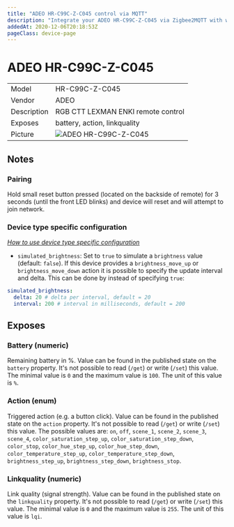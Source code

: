 ```yaml
---
title: "ADEO HR-C99C-Z-C045 control via MQTT"
description: "Integrate your ADEO HR-C99C-Z-C045 via Zigbee2MQTT with whatever smart home infrastructure you are using without the vendors bridge or gateway."
addedAt: 2020-12-06T20:18:53Z
pageClass: device-page
---
```


<!-- !!!! -->
<!-- ATTENTION: This file is auto-generated through docgen! -->
<!-- You can only edit the "## Notes"-Section till next h1 (#) or h2 heading (##). -->
<!-- Do NOT use h1 or h2 heading within "## Notes"-Section. -->
<!-- !!!! -->

# ADEO HR-C99C-Z-C045

|     |     |
|-----|-----|
| Model | HR-C99C-Z-C045  |
| Vendor  | ADEO  |
| Description | RGB CTT LEXMAN ENKI remote control |
| Exposes | battery, action, linkquality |
| Picture | ![ADEO HR-C99C-Z-C045](https://www.zigbee2mqtt.io/images/devices/HR-C99C-Z-C045.jpg) |


<!-- Notes BEGIN: You can edit here -->
## Notes


### Pairing
Hold small reset button pressed (located on the backside of remote) for 3
seconds (until the front LED blinks) and device will reset and will attempt to join network.

### Device type specific configuration
*[How to use device type specific configuration](../guide/configuration/devices-groups.md#specific-device-options)*

* `simulated_brightness`: Set to `true` to simulate a `brightness` value (default: `false`).
If this device provides a `brightness_move_up` or `brightness_move_down` action it is possible to specify the update
interval and delta. This can be done by instead of specifying `true`:

```yaml
simulated_brightness:
  delta: 20 # delta per interval, default = 20
  interval: 200 # interval in milliseconds, default = 200
```

<!-- Notes END: Do not edit below this line -->



## Exposes

### Battery (numeric)
Remaining battery in %.
Value can be found in the published state on the `battery` property.
It's not possible to read (`/get`) or write (`/set`) this value.
The minimal value is `0` and the maximum value is `100`.
The unit of this value is `%`.

### Action (enum)
Triggered action (e.g. a button click).
Value can be found in the published state on the `action` property.
It's not possible to read (`/get`) or write (`/set`) this value.
The possible values are: `on`, `off`, `scene_1`, `scene_2`, `scene_3`, `scene_4`, `color_saturation_step_up`, `color_saturation_step_down`, `color_stop`, `color_hue_step_up`, `color_hue_step_down`, `color_temperature_step_up`, `color_temperature_step_down`, `brightness_step_up`, `brightness_step_down`, `brightness_stop`.

### Linkquality (numeric)
Link quality (signal strength).
Value can be found in the published state on the `linkquality` property.
It's not possible to read (`/get`) or write (`/set`) this value.
The minimal value is `0` and the maximum value is `255`.
The unit of this value is `lqi`.

